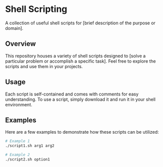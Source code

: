 # Shell Scripting

A collection of useful shell scripts for [brief description of the purpose or domain].

## Overview

This repository houses a variety of shell scripts designed to [solve a particular problem or accomplish a specific task]. Feel free to explore the scripts and use them in your projects.

## Usage

Each script is self-contained and comes with comments for easy understanding. To use a script, simply download it and run it in your shell environment.

## Examples

Here are a few examples to demonstrate how these scripts can be utilized:

```bash
# Example 1
./script1.sh arg1 arg2

# Example 2
./script2.sh option1

